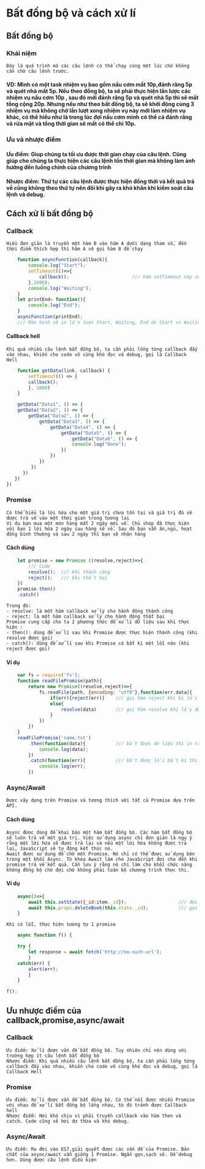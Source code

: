 # Bất đồng bộ và cách xử lí
## Bất đồng bộ
### Khái niệm
    Đây là quá trình mà các câu lệnh có thể chạy cùng một lúc chứ không cần chờ câu lệnh trước.
#### VD: Mình có một task nhiệm vụ bao gồm nấu cơm mất 10p,đánh răng 5p và quét nhà mất 5p. Nếu theo đồng bộ, ta sẽ phải thực hiện lần lược các nhiệm vụ nấu cơm 10p , sau đó mới đánh răng 5p và quét nhà 5p thì sẽ mất tổng cộng 20p. Nhưng nếu như theo bất đồng bộ, ta sẽ khởi động cùng 3 nhiệm vụ mà không chờ lần lượt xong nhiệm vụ này mới làm nhiệm vụ khác, có thể hiểu như là trong lúc đợi nấu cơm mình có thể cả đánh răng và rửa mặt và tổng thời gian sẽ mất có thể chỉ 10p.
### Ưu và nhược điểm
#### Ưu điểm: Giup chúng ta tối ưu được thời gian chạy của câu lệnh. Cũng giúp cho chúng ta thực hiện các câu lệnh tốn thời gian mà không làm ảnh hưởng đến luồng chính của chương trình
#### Nhược điểm: Thứ tự các câu lệnh được thực hiện đồng thời và kết quả trả về cũng không theo thứ tự nên đôi khi gây ra khó khăn khi kiểm soát câu lệnh và debug.
## Cách xử lí bất đồng bộ
### Callback
    Hiểu đơn giản là truyền một hàm B vào hàm A dưới dạng tham số, đến thời điểm thích hợp thì hàm A sẽ gọi hàm B để chạy
```javascript
    function asyncFunction(callback){
        console.log("Start");                 
        setTimeout(()=>{
            callback();                       /// hàm setTimeout này sẽ chờ 1s rồi mới gọi hàm callback();
        },1000);
        console.log("Waiting");
    }
    let printEnd= function(){
        console.log("End");
    }
    asyncFunction(printEnd);               
    /// Màn hình sẽ in lần lượt Start, Waiting, End do Start vs Waiting được gọi đồng thời theo thứ tự trên xuống mà k cần đợi Start vs setTimeout chạy xong.
```
#### Callback hell
    Khi quá nhiều câu lệnh bất đồng bộ, ta cần phải lồng từng callback đấy vào nhau, khiến cho code vô cùng khó đọc và debug, gọi là Callback Hell
```javascript
    function getData(link, callback) {
        setTimeout(() => {
        callback();
        }, 1000)
    }

    getData("Data1", () => {
    getData("Data2", () => {
        getData("Data2", () => {
            getData("Data3", () => {
                getData("Data4", () => {
                    getData("Data5", () => {
                        getData("Data6", () => {
                        console.log("Done");                     
                    })
                })
            })
         })
      })
   })
})
```
### Promise
    Có thể hiểu là lời hứa cho một giá trị chưa tồn tại và giá trị đó sẽ được trả về vào một thời gian trong tương lai
    Ví dụ bạn mua một món hàng mất 2 ngày mới về. Chủ shop đã thực hiện với bạn 1 lời hứa 2 ngày sau hàng sẽ về. Sau đó bạn vẫn ăn,ngủ, hoạt đồng bình thường và sau 2 ngày thì bạn sẽ nhận hàng
#### Cách dùng
```javascript
    let promise = new Promise ((resolve,reject)=>{
        /// Code
        resolve();  /// khi thành công
        reject();   /// khi thất bại
    })
    promise.then()
    .catch()
```
    Trong đó:
    - resolve: là một hàm callback xử lý cho hành động thành công
    - reject: là một hàm callback xử lý cho hành động thất bại
    Promise cung cấp cho ta 2 phương thức để xử lí dữ liệu sau khi thực hiện :
    - then(): dùng để xử lí sau khi Promise được thực hiện thành công (khi resolve được gọi)
    - catch(): dùng để xử lí sau khi Promise có bất kì một lỗi nào (khi reject được gọi)
#### Ví dụ
```javascript
    var fs = require('fs');
    function readFilePromise(path){ 
        return new Promise((resolve,reject)=>{
            fs.readFile(path, {encoding: "utf8"},function(err,data){    /// hàm đọc file dữ liệu
                if(err){reject(err)}    /// gọi hàm reject khi bị lỗi
                else{
                    resolve(data)       /// gọi hàm resolve khi lấy được data
                }
            })
        })
    }
    readFilePromise('name.txt')
        .then(function(data){           /// bắt được dư liệu thì in ra
            console.log(data);
        })
        .catch(function(err){           /// bắt được lỗi bất kì thì in lỗi ra
            console.log(err);
        })
```
### Async/Await
    Được xây dựng trên Promise và tương thích với tất cả Promise dựa trên API.
#### Cách dùng
    Async được dùng để khai báo một hàm bất đồng bộ. Các hàm bất đồng bộ sẽ luôn trả về một giá trị. Việc sử dụng async chỉ đơn giản là ngụ ý rằng một lời hứa sẽ được trả lại và nếu một lời hứa không được trả lại, JavaScript sẽ tự động kết thúc nó.
    Await được sử dụng để chờ một Promise. Nó chỉ có thể được sử dụng bên trong một khối Async. Từ khóa Await làm cho JavaScript đợi cho đến khi promise trả về kết quả. Cần lưu ý rằng nó chỉ làm cho khối chức năng không đồng bộ chờ đợi chứ không phải toàn bộ chương trình thực thi.
#### Ví dụ

```javascript
    async()=>{
        await this.setState({_id:item._id});                   /// đợi set giasd trị _id cho state đã
        await this.props.deleteBook(this.state._id);           /// gọi hàm deleteBook sử dựng input là _id của state
    }
```
    Khi có lỗi, thực hiện tương tự 1 promise
```javascript
    async function f() {

    try {
        let response = await fetch('http://no-such-url');
        } 
    catch(err) {
        alert(err); 
        }
    }

f();
```
## Ưu nhược điểm của callback,promise,async/await
### Callback
    Ưu điểm: Xử lí được vấn đề bất đồng bộ. Tuy nhiên chỉ nên dùng với trường hợp ít câu lệnh bất đồng bộ
    Nhược điểm: Khi quá nhiều câu lệnh bất đồng bộ, ta cần phải lồng từng callback đấy vào nhau, khiến cho code vô cùng khó đọc và debug, gọi là Callback Hell 
### Promise
    Ưu điểm: Xử lí được vấn đề bất đồng bộ. Có thể nối được nhiều Promise với nhau để xử lí bất đồng bộ lồng nhau, từ đó tránh được Callback hell
    Nhược điểm: Hơi khó chịu vì phải truyền callback vào hàm then và catch. Code cũng sẽ hơi dư thừa và khó debug.
### Async/Await
    Ưu điểm: Ra đời vào ES7,giải quyết được các vấn đề của Promise. Bản chất của async/await vẫn giống 1 Promise. Ngắn gọn,sạch sẽ. Dễ debug hơn. Dùng được câu lệnh điều kiện

 